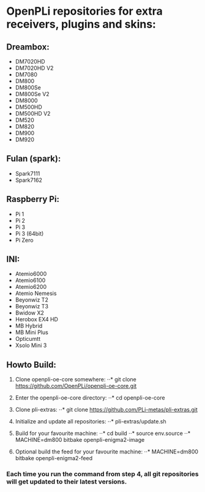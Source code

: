 # OpenPLi repositories for extra receivers, plugins and skins:

## Dreambox:
* DM7020HD
* DM7020HD V2
* DM7080
* DM800
* DM800Se
* DM800Se V2
* DM8000
* DM500HD
* DM500HD V2
* DM520
* DM820
* DM900
* DM920

## Fulan (spark):
* Spark7111
* Spark7162

## Raspberry Pi:
* Pi 1
* Pi 2
* Pi 3
* Pi 3 (64bit)
* Pi Zero

## INI:
* Atemio6000
* Atemio6100
* Atemio6200
* Atemio Nemesis
* Beyonwiz T2
* Beyonwiz T3
* Bwidow X2
* Herobox EX4 HD
* MB Hybrid
* MB Mini Plus
* Opticumtt
* Xsolo Mini 3

## Howto Build:

1. Clone openpli-oe-core somewhere:
⋅⋅* git clone https://github.com/OpenPLi/openpli-oe-core.git

2. Enter the openpli-oe-core directory:
⋅⋅* cd openpli-oe-core

3. Clone pli-extras:
⋅⋅* git clone https://github.com/PLi-metas/pli-extras.git

4. Initialize and update all repositories:
⋅⋅* pli-extras/update.sh

5. Build for your favourite machine:
⋅⋅* cd build
⋅⋅* source env.source
⋅⋅* MACHINE=dm800 bitbake openpli-enigma2-image

6. Optional build the feed for your favourite machine:
⋅⋅* MACHINE=dm800 bitbake openpli-enigma2-feed

### Each time you run the command from step 4, all git repositories will get updated to their latest versions.
